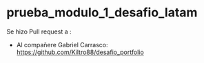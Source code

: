 # prueba_modulo_1_desafio_latam
Se hizo Pull request a : 

- Al compañere Gabriel Carrasco: https://github.com/Kiltro88/desafio_portfolio 
